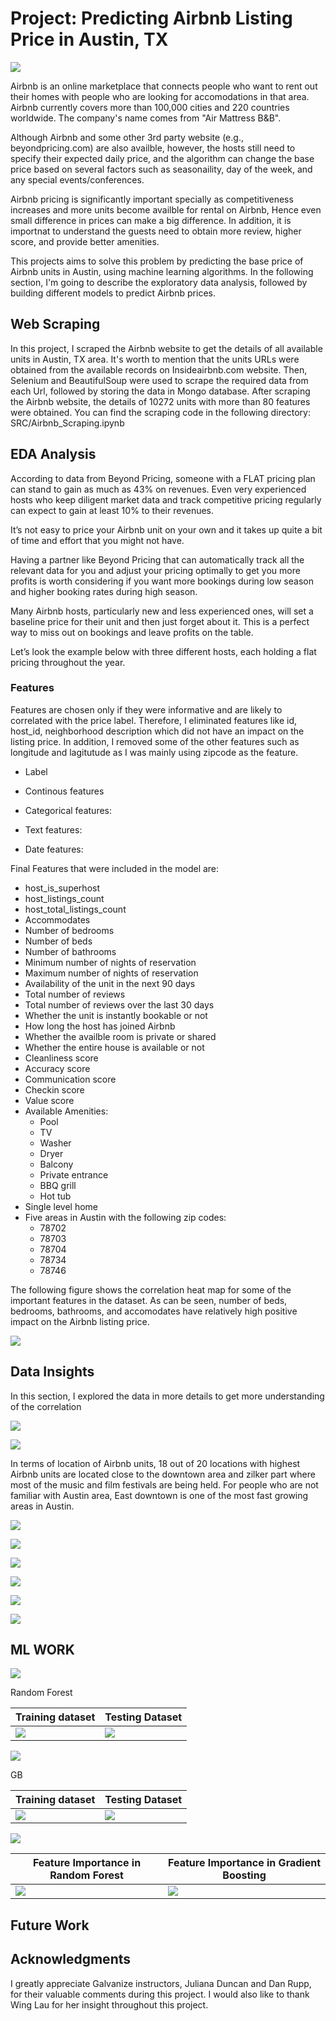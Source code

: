 # Project: Predicting Airbnb Listing Price in Austin, TX

![](img/Austin_Airbnb.JPG)

Airbnb is an online marketplace that connects people who want to rent out their homes with people who are looking for accomodations in that area. Airbnb currently covers more than 100,000 cities and 220 countries worldwide. The company's name comes from "Air Mattress B&B".

Although Airbnb and some other 3rd party website (e.g., beyondpricing.com) are also availble, however, the hosts still need to specify their expected daily price, and the algorithm can change the base price based on several factors such as seasonaility, day of the week, and any special events/conferences.

Airbnb pricing is significantly important specially as competitiveness increases and more units become availble for rental on Airbnb, Hence even small difference in prices can make a big difference. In addition, it is importnat to understand the guests need to obtain more review, higher score, and provide better amenities.

This projects aims to solve this problem by predicting the base price of Airbnb units in Austin, using machine learning algorithms. In the following section, I'm going to describe the exploratory data analysis, followed by building different models to predict Airbnb prices.


## Web Scraping
In this project, I scraped the Airbnb website to get the details of all available units in Austin, TX area. It's worth to mention that the units URLs were obtained from the available records on Insideairbnb.com website. Then, Selenium and BeautifulSoup were used to scrape the required data from each Url, followed by storing the data in Mongo database.
After scraping the Airbnb website, the details of 10272 units with more than 80 features were obtained. You can find the scraping code in the following directory: SRC/Airbnb_Scraping.ipynb

## EDA Analysis




According to data from Beyond Pricing, someone with a FLAT pricing plan can stand to gain as much as 43% on revenues.  Even very experienced hosts who keep diligent market data and track competitive pricing regularly can expect to gain at least 10% to their revenues.

It’s not easy to price your Airbnb unit on your own and it takes up quite a bit of time and effort that you might not have.

Having a partner like Beyond Pricing that can automatically track all the relevant data for you and adjust your pricing optimally to get you more profits is worth considering if you want more bookings during low season and higher booking rates during high season.


Many Airbnb hosts, particularly new and less experienced ones, will set a baseline price for their unit and then just forget about it.  This is a perfect way to miss out on bookings and leave profits on the table.

Let’s look the example below with three different hosts, each holding a flat pricing throughout the year.



### Features
Features are chosen only if they were informative and are likely to correlated with the price label. Therefore, I eliminated features like id, host_id, neighborhood description which did not have an impact on the listing price. In addition, I removed some of the other features such as longitude and lagitutude as I was mainly using zipcode as the feature.

* Label


* Continous features



* Categorical features:


* Text features:


* Date features: 


Final Features that were included in the model are:
* host_is_superhost
* host_listings_count
* host_total_listings_count
* Accommodates
* Number of bedrooms
* Number of beds
* Number of bathrooms
* Minimum number of nights of reservation
* Maximum number of nights of reservation
* Availability of the unit in the next 90 days
* Total number of reviews
* Total number of reviews over the last 30 days
* Whether the unit is instantly bookable or not
* How long the host has joined Airbnb
* Whether the availble room is private or shared
* Whether the entire house is available or not
* Cleanliness score
* Accuracy score
* Communication score
* Checkin score
* Value score
* Available Amenities:
    * Pool 
    * TV 
    * Washer 
    * Dryer
    * Balcony
    * Private entrance
    * BBQ grill
    * Hot tub
* Single level home
* Five areas in Austin with the following zip codes:
    * 78702
    * 78703
    * 78704
    * 78734
    * 78746


The following figure shows the correlation heat map for some of the important features in the dataset. As can be seen, number of beds, bedrooms, bathrooms, and accomodates have relatively high positive impact on the Airbnb listing price.

![](img/Correlation.png)


## Data Insights
In this section, I explored the data in more details to get more understanding of the correlation



![](img/Room_type.png)



![](img/House_type.png)

In terms of location of Airbnb units, 18 out of 20 locations with highest Airbnb units are located close to the downtown area and zilker part where most of the music and film festivals are being held. For people who are not familiar with Austin area, East downtown is one of the most fast growing areas in Austin.

![](img/Location.png)


![](img/Price_vs_guest.png)



![](img/Price_vs_superhost.png)



![](img/Owners.png)


![](img/host_joined.png)



![](img/Airbnb_prices.png)





## ML WORK



![](img/residuals.png)



Random Forest

| Training dataset | Testing Dataset |
| --- | --- |
| ![](img/rf_training.png) | ![](img/rf_test.png) |

![](img/rf_permutation.png)


GB

| Training dataset | Testing Dataset |
| --- | --- |
| ![](img/GINI_Train.png) | ![](img/GINI_Test.png) |




![](img/Test_gb_less_800.png)


| Feature Importance in Random Forest | Feature Importance in Gradient Boosting |
| --- | --- |
| ![](img/rf_GINI_Importance.png)| ![](img/GB_GINI.png) |



## Future Work






## Acknowledgments
I greatly appreciate Galvanize instructors, Juliana Duncan and Dan Rupp, for their valuable comments during this project. I would also like to thank Wing Lau for her insight throughout this project.